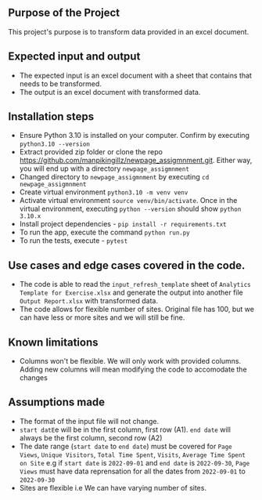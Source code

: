 ## Purpose of the Project
This project's purpose is to transform data provided in an excel document. 

## Expected input and output
- The expected input is an excel document with a sheet that contains that needs to be transformed.
- The output is an excel document with transformed data.

## Installation steps
- Ensure Python 3.10 is installed on your computer. Confirm by executing `python3.10 --version`
- Extract provided zip folder or clone the repo https://github.com/manpikingillz/newpage_assigmnment.git. Either way, you will end up with a directory `newpage_assigmnment`
- Changed directory to `newpage_assigmnment` by executing `cd newpage_assigmnment`
- Create virtual environment `python3.10 -m venv venv`
- Activate virtual environment `source venv/bin/activate`. Once in the virtual environment, executing `python --version` should show `python 3.10.x`
- Install project dependencies - `pip install -r requirements.txt`
- To run the app, execute the command `python run.py`
- To run the tests, execute - `pytest`

## Use cases and edge cases covered in the code.
- The code is able to read the `input_refresh_template` sheet of `Analytics Template for Exercise.xlsx` and generate the output into another file `Output Report.xlsx` with transformed data.
- The code allows for flexible number of sites. Original file has 100, but we can have less or more sites and we will still be fine.
## Known limitations
- Columns won't be flexible. We will only work with provided columns. Adding new columns will mean modifying the code to accomodate the changes

## Assumptions made
- The format of the input file will not change.
- `start datE`e will be in the first column, first row (A1). `end date` will always be the first column, second row (A2)
- The date range (`start date` to `end date`) must be covered for `Page Views`, `Unique Visitors`, `Total Time Spent`, `Visits`, `Average Time Spent on Site` e.g if `start date` is `2022-09-01` and `end date` is `2022-09-30`, `Page Views` must have data reprensation for all the dates from `2022-09-01` to `2022-09-30`
- Sites are flexible i.e We can have varying number of sites.
